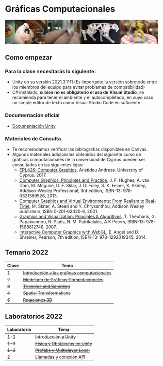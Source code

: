 # Gráficas Computacionales

![graficas](/graphics/assets/img/462_banner.jpg)

## Como empezar
### Para la clase necesitarás lo siguiente:

- Unity en su versión 2021.3.11f1 (Es importante la versión sobretodo entre los miembros del equipo para evitar problemas de compatibilidad)
- C# instalado, **si bien no es obligatorio el uso de Visual Studio**, se recomienda para tener el ambiente y el autocompletado, en cuyo caso un simple editor de texto como Visual Studio Code es suficiente.

### Documentación oficial
- [Documentación Unity](https://docs.unity3d.com/Manual/index.html)

### Materiales de Consulta
- Te recomendamos verificar las bibliografías disponibles en Canvas.
- Algunos materiales adicionales obtenidos del siguiente curso de gráficas computacionales de la universidad de Cyprus pueden ser consultados en las siguientes ligas:
  - [EPL426: Computer Graphics](https://www.cs.ucy.ac.cy/courses/EPL426/), Aristidou Andreas. University of Cyprus. 2017.
  - [Computer Graphics: Principles and Practice](https://ptgmedia.pearsoncmg.com/images/9780321399526/samplepages/0321399528.pdf), J. F. Hughes, A. van Dam, M. Mcguire, D. F. Sklar, J. D. Foley, S. K. Feiner, K. Akeley, Addison-Wesley Professional; 3rd edition, ISBN-13: 978-0321399526, 2013.
  - [Computer Graphics and Virtual Environments: From Realism to Real-Time](https://www.cs.ucy.ac.cy/courses/EPL426/courses/eBooks/ComputerGraphicsVR.pdf), M. Slater, A. Steed and Y. Chrysanthou, Addison Wesley publishers, ISBN 0-201-62420-6, 2001.
  - [Graphics and Visualization: Principles & Algorithms](https://doc.lagout.org/science/0_Computer%20Science/2_Algorithms/Graphics%20and%20Visualization_%20Principles%20%26%20Algorithms%20%5BTheoharis%2C%20Papaioannou%2C%20Platis%20%26%20Patrikalakis%202007-10-10%5D.pdf), T. Theoharis, G. Papaioannou, N. Platis, N. M. Patrikalakis, A K Peters, ISBN-13: 978-1568812748, 2007.
  - [Interactive Computer Graphics with WebGL](https://inspirit.net.in/books/academic/Interactive%20Computer%20Graphics.pdf), E. Angel and D. Shreiner, Pearson; 7th edition, ISBN-13: 978-1292019345. 2014.

## Temario 2022
| Clase | Tema        |
| ----- | ----------- |
|   ~~1~~   | ~~[Introducción a las gráficas computacionales](/graphics/1_intro_graphics.md)~~ |
|   ~~2~~   | ~~[Modelado de Gráficas Computacionales](/graphics/classes/2_modelado_.md)~~ |
|   ~~3~~   | ~~[Triangles and Sampling](/graphics/classes/3_triangles_and_sampling.md)~~ |
|   ~~4~~   | ~~[Spatial Transformations](/graphics/classes/4_spatial_transformations.md)~~ |
| ~~5~~ | ~~[Rotaciones 3D](/graphics/classes/5_rotaciones3d.md)~~ |


## Laboratorios 2022

| Laboratorio   | Tema        |
| ----- | ----------- |
|   ~~1-1~~   | ~~[Introducción a Unity](/graphics/labs/3_intro_unity.md)~~ |
|   ~~1-3~~   | ~~[Física y Obstáculos en Unity](/graphics/labs/1_2_physics_unity.md)~~ |
|   ~~1-3~~   | ~~[Prefabs y Multiplayer Local](/graphics/labs/1_3_prefabs_local_multiplayer.md)~~ |
|   2   | [Llamadas y conexión API](/graphics/labs/2_llamadas_API.md) |
